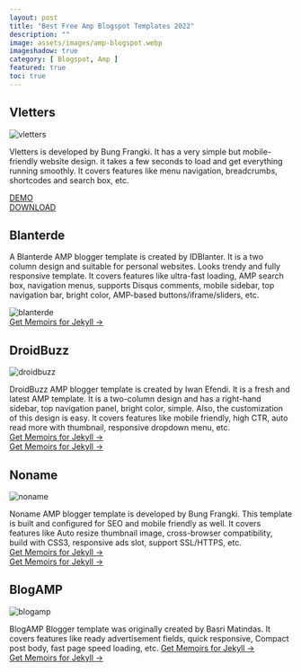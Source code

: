 ```yaml
---
layout: post
title: "Best Free Amp Blogspot Templates 2022"
description: ""
image: assets/images/amp-blogspot.webp
imageshadow: true
category: [ Blogspot, Amp ]
featured: true
toc: true
---
```






## Vletters

![vletters](/assets/images/vletters.webp)         

Vletters is developed by Bung Frangki. It has a very simple but mobile-friendly website design. it takes a few seconds to load and get everything running smoothly. It covers features like menu navigation, breadcrumbs, shortcodes and search box, etc.     

<a target="_blank" href="https://vletterstheme.blogspot.com/" class="btn btn-dark">DEMO</a>         
<a target="_blank" href="/get/vletters.xml" class="btn btn-dark" download>DOWNLOAD</a>         
## Blanterde
A Blanterde AMP blogger template is created by IDBlanter. It is a two column design and suitable for personal websites. Looks trendy and fully responsive template. It covers features like ultra-fast loading, AMP search box, navigation menus, supports Disqus comments, mobile sidebar, top navigation bar, bright color, AMP-based buttons/iframe/sliders, etc.      

![blanterde](/assets/images/blanterde.webp)        
<a target="_blank" href="https://bootstrapstarter.com/bootstrap-templates/jekyll-theme-memoirs/" class="btn btn-dark"> Get Memoirs for Jekyll &rarr;</a>
## DroidBuzz

![droidbuzz](/assets/images/droidbuzz.webp)         

DroidBuzz AMP blogger template is created by Iwan Efendi. It is a fresh and latest AMP template. It is a two-column design and has a right-hand sidebar, top navigation panel, bright color, simple. Also, the customization of this design is easy. It covers features like mobile friendly, high CTR, auto read more with thumbnail, responsive dropdown menu, etc.      
<a target="_blank" href="https://bootstrapstarter.com/bootstrap-templates/jekyll-theme-memoirs/" class="btn btn-dark"> Get Memoirs for Jekyll &rarr;</a>       
<a target="_blank" href="https://bootstrapstarter.com/bootstrap-templates/jekyll-theme-memoirs/" class="btn btn-dark"> Get Memoirs for Jekyll &rarr;</a>      
## Noname

![noname](/assets/images/noname.webp)       

Noname AMP blogger template is developed by Bung Frangki. This template is built and configured for SEO and mobile friendly as well. It covers features like Auto resize thumbnail image, cross-browser compatibility, build with CSS3, responsive ads slot, support SSL/HTTPS, etc.       
<a target="_blank" href="https://bootstrapstarter.com/bootstrap-templates/jekyll-theme-memoirs/" class="btn btn-dark"> Get Memoirs for Jekyll &rarr;</a>       
<a target="_blank" href="https://bootstrapstarter.com/bootstrap-templates/jekyll-theme-memoirs/" class="btn btn-dark"> Get Memoirs for Jekyll &rarr;</a>        
## BlogAMP

![blogamp](/assets/images/blogamp.webp)       

BlogAMP Blogger template was originally created by Basri Matindas. It covers features like ready advertisement fields, quick responsive, Compact post body, fast page speed loading, etc. 
<a target="_blank" href="https://bootstrapstarter.com/bootstrap-templates/jekyll-theme-memoirs/" class="btn btn-dark"> Get Memoirs for Jekyll &rarr;</a>       
<a target="_blank" href="https://bootstrapstarter.com/bootstrap-templates/jekyll-theme-memoirs/" class="btn btn-dark"> Get Memoirs for Jekyll &rarr;</a>        
